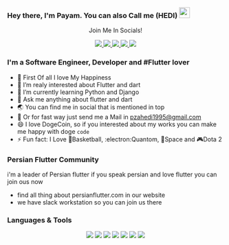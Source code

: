 ### Hey there, I'm  Payam. You can also Call me (HEDI) <img src="https://media.giphy.com/media/hvRJCLFzcasrR4ia7z/giphy.gif" width="25px">

<div align="center">
<p align="center">Join Me In Socials!</p>
<a href="https://www.twitter.com/payamzahedi95/">
    <img src="https://img.shields.io/badge/Twitter-1DA1F2?style=for-the-badge&logo=twitter&logoColor=white" />
</a>
    
<a href="https://medium.com/@payam-zahedi/">
    <img src="https://img.shields.io/badge/Medium-12100E?style=for-the-badge&logo=medium&logoColor=white" />
</a>

<a href="https://www.linkedin.com/in/payam-zahedi/">
    <img src="https://img.shields.io/badge/linkedin-%230077B5.svg?&style=for-the-badge&logo=linkedin&logoColor=white" />
</a>

<a href="https://stackoverflow.com/users/12297382/hamza?tab=profile">
    <img src="https://img.shields.io/badge/Stack_Overflow-FE7A16?style=for-the-badge&logo=stack-overflow&logoColor=white" />
</a>

<a href="https://t.me/payamzahedi95/">
    <img src="https://img.shields.io/badge/Telegram-2CA5E0?style=for-the-badge&logo=telegram&logoColor=white" />
</a>


</div>

### I'm a Software Engineer, Developer and #Flutter lover
- 💖 First Of all I love My Happiness
- 🔭 I’m realy interested about Flutter and dart
- 🌱 I’m currently learning Python and Django
- 💬 Ask me anything about flutter and dart
- 🌏 You can find me in social that is mentioned in top
- 📨 Or for fast way just send me a Mail in pzahedi1995@gmail.com
- 😄 I love DogeCoin, so if you interested about my works you can make me happy with doge `code`
- ⚡ Fun fact: I Love 🏀Basketball, :electron:Quantom, 🚀Space and 🎮Dota 2

### Persian Flutter Community
i'm a leader of Persian flutter if you speak persian and love flutter you can join ous now

- find all thing about persianflutter.com in our website
- we have slack workstation so you can join us there 

### Languages & Tools
<div align="center">
<img src="https://img.shields.io/badge/Dart-0175C2?style=flat-square&logo=dart&logoColor=white">
<img src="https://img.shields.io/badge/Python-14354C?style=flat-square&logo=python&logoColor=white">
<img src="https://img.shields.io/badge/Java-ED8B00?style=flat-square&logo=java&logoColor=white">
<img src="https://img.shields.io/badge/Kotlin-0095D5?style=flat-square&logo=kotlin&logoColor=white">
<img src="https://img.shields.io/badge/Flutter-02569B?style=flat-square&logo=flutter&logoColor=white">
<img src="https://img.shields.io/badge/Django-092E20?style=flat-square&logo=django&logoColor=white">
<img src="https://img.shields.io/badge/Flask-000000?style=flat-square&logo=flask&logoColor=white">


</div>
